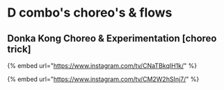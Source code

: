 # D combo's choreo's & flows

## Donka Kong Choreo & Experimentation \[choreo trick]

{% embed url="https://www.instagram.com/tv/CNaTBkqIH1k/" %}

{% embed url="https://www.instagram.com/tv/CM2W2hSInj7/" %}
